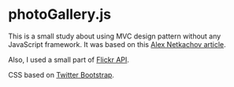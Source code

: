 # photoGallery.js

This is a small study about using MVC design pattern without any JavaScript framework. It was based on this [Alex Netkachov article](http://www.alexatnet.com/articles/model-view-controller-mvc-javascript).

Also, I used a small part of [Flickr API](http://www.flickr.com/services/api/).

CSS based on [Twitter Bootstrap](http://twitter.github.com/bootstrap/).